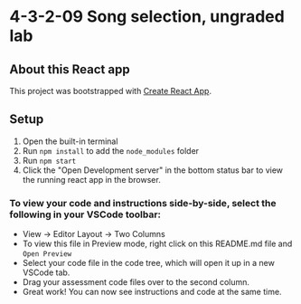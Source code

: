 # 4-3-2-09 Song selection, ungraded lab

## About this React app

This project was bootstrapped with [Create React App](https://github.com/facebook/create-react-app).

## Setup

1. Open the built-in terminal
2. Run `npm install` to add the `node_modules` folder
3. Run `npm start`
4. Click the "Open Development server" in the bottom status bar to view the running react app in the browser.

### **To view your code and instructions side-by-side**, select the following in your VSCode toolbar:

- View -> Editor Layout -> Two Columns
- To view this file in Preview mode, right click on this README.md file and `Open Preview`
- Select your code file in the code tree, which will open it up in a new VSCode tab.
- Drag your assessment code files over to the second column. 
- Great work! You can now see instructions and code at the same time.
